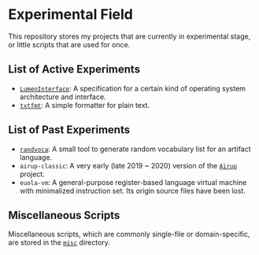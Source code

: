 # Experimental Field
This repository stores my projects that are currently in experimental stage, or little scripts that are used for once.

## List of Active Experiments
 - [`LumenInterface`](experiments/LumenInterface): A specification for a certain kind of operating system architecture and 
 interface.
 - [`txtfmt`](experiments/txtfmt): A simple formatter for plain text.

## List of Past Experiments
 - [`randvoca`](archive/randvoca): A small tool to generate random vocabulary list for an artifact language.
 - `airup-classic`: A very early \(late 2019 \~ 2020\) version of the [`Airup`](https://github.com/sisungo/airup) project.
 - `euola-vm`: A general-purpose register-based language virtual machine with minimalized instruction set. Its origin
 source files have been lost.

## Miscellaneous Scripts
Miscellaneous scripts, which are commonly single-file or domain-specific, are stored in the [`misc`](misc) directory.
